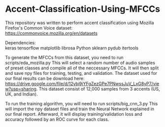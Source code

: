 # Accent-Classification-Using-MFCCs

This repository was written to perform accent classification using Mozilla Firefox's Common Voice dataset: https://commonvoice.mozilla.org/en/datasets

Dependencies: </br>
	keras
	tensorflow
	matplotlib
	librosa	
	Python
	sklearn
	pydub
	itertools
		
To generate the MFCCs from this dataset, you need to run scripts/eda_mozilla.py
	This will select a random number of audio samples of preset classes and compile all of the neccessary MFCCs. It will then split and save npy files for training, testing, and validation.
	The dataset used for our final results can be download here: https://drive.google.com/file/d/12ybj9jYFgZezGPe7PNwssJuV_LxG8yP7/view?usp=sharing.
	This dataset consist of 12,000 samples from 3 accents (US, UK, and Indian).
	
To run the training algorithm, you will need to run scripts/big_cnn_3.py
	This will import the npy dataset files and train the Neural Network explained in our final report.
	Afterward, it will display training/validation loss and accuracy followed by an ROC curve for each class.

#

